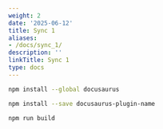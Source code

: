 ```yaml
---
weight: 2
date: '2025-06-12'
title: Sync 1
aliases:
- /docs/sync_1/
description: ''
linkTitle: Sync 1
type: docs
---
```


```bash npm2yarn
npm install --global docusaurus
```

```bash npm2yarn
npm install --save docusaurus-plugin-name
```

```bash npm2yarn
npm run build
```
